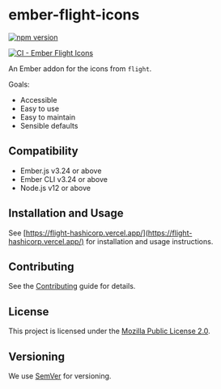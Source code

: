 # ember-flight-icons

[![npm version](https://badge.fury.io/js/%40hashicorp%2Fember-flight-icons.svg)](https://badge.fury.io/js/%40hashicorp%2Fember-flight-icons)

[![CI - Ember Flight Icons](https://github.com/hashicorp/flight/actions/workflows/ci-ember-flight-icons.yml/badge.svg)](https://github.com/hashicorp/flight/actions/workflows/ci-ember-flight-icons.yml)

An Ember addon for the icons from `flight`.

Goals:

* Accessible
* Easy to use
* Easy to maintain
* Sensible defaults

## Compatibility

* Ember.js v3.24 or above
* Ember CLI v3.24 or above
* Node.js v12 or above

## Installation and Usage

See [https://flight-hashicorp.vercel.app/](https://flight-hashicorp.vercel.app/) for installation and usage instructions.

## Contributing

See the [Contributing](CONTRIBUTING.md) guide for details.

## License

This project is licensed under the [Mozilla Public License 2.0](LICENSE.md).

## Versioning

We use [SemVer](http://semver.org/) for versioning.
